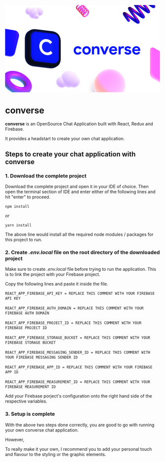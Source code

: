 <img src="https://github.com/HarshvardhanThosar/SourceMediaFiles/blob/master/converse/GfxSources/banner.png" alt="converse banner">

# converse

**converse** is an OpenSource Chat Application built with React, Redux and Firebase.

It provides a headstart to create your own chat application.

## Steps to create your chat application with converse

### 1. Download the complete project

Download the complete project and open it in your IDE of choice.
Then open the terminal section of IDE and enter either of the following lines and hit "enter" to proceed.

```
npm install
```

_or_

```
yarn install
```

The above line would install all the required node modules / packages for this project to run.

### 2. Create _.env.local_ file on the **root** directory of the downloaded project

Make sure to create _.env.local_ file before trying to run the application. This is to link the project with your Firebase project.

Copy the following lines and paste it inside the file.

```
REACT_APP_FIREBASE_API_KEY = REPLACE THIS COMMENT WITH YOUR FIREBASE API KEY

REACT_APP_FIREBASE_AUTH_DOMAIN = REPLACE THIS COMMENT WITH YOUR FIREBASE AUTH DOMAIN

REACT_APP_FIREBASE_PROJECT_ID = REPLACE THIS COMMENT WITH YOUR FIREBASE PROJECT ID

REACT_APP_FIREBASE_STORAGE_BUCKET = REPLACE THIS COMMENT WITH YOUR FIREBASE STORAGE BUCKET

REACT_APP_FIREBASE_MESSAGING_SENDER_ID = REPLACE THIS COMMENT WITH YOUR FIREBASE MESSAGING SENDER ID

REACT_APP_FIREBASE_APP_ID = REPLACE THIS COMMENT WITH YOUR FIREBASE APP ID

REACT_APP_FIREBASE_MEASUREMENT_ID = REPLACE THIS COMMENT WITH YOUR FIREBASE MEASUREMENT ID
```

Add your Firebase porject's configuration onto the right hand side of the respective variables.

### 3. Setup is complete

With the above two steps done correctly, you are good to go with running your own converse chat application.

However,

To really make it your own, I recommend you to add your personal touch and flavour to the styling or the graphic elements.
